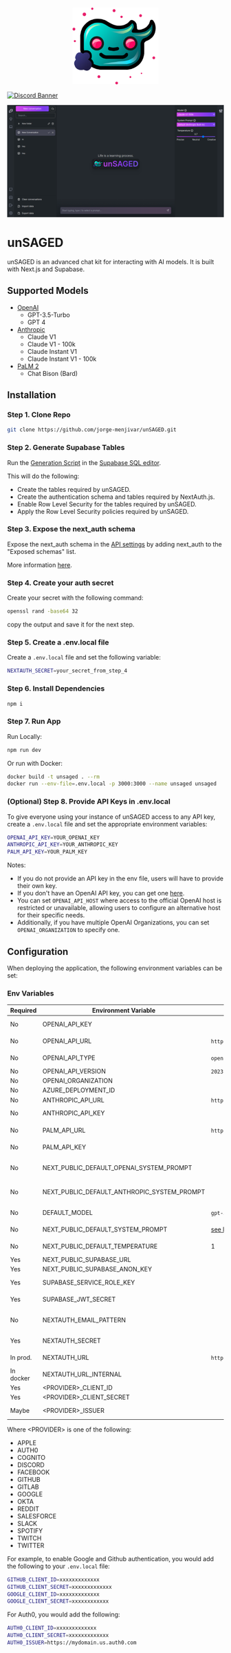 <p align="center">
    <img src="./public/icon-256.svg" alt="logo" width="200px">
</p>
<a href="https://discord.gg/rMH2acSEzq">
  <img src="https://discordapp.com/api/guilds/1124558062171209771/widget.png?style=banner2" alt="Discord Banner"/>
</a>

![screenshot](./public/screenshots/main.png)

# unSAGED

unSAGED is an advanced chat kit for interacting with AI models. It is built with Next.js and Supabase.

## Supported Models

- [OpenAI](https://openai.com/)
  - GPT-3.5-Turbo
  - GPT 4
- [Anthropic](https://www.anthropic.com/)
  - Claude V1
  - Claude V1 - 100k
  - Claude Instant V1
  - Claude Instant V1 - 100k
- [PaLM 2](https://developers.generativeai.google/products/palm)
  - Chat Bison (Bard)

## Installation

### Step 1. Clone Repo

```sh
git clone https://github.com/jorge-menjivar/unSAGED.git
```

### Step 2. Generate Supabase Tables

Run the [Generation Script](./GenerationScript.sql) in the [Supabase SQL editor](https://app.supabase.com/project/_/sql).

This will do the following:

- Create the tables required by unSAGED.
- Create the authentication schema and tables required by NextAuth.js.
- Enable Row Level Security for the tables required by unSAGED.
- Apply the Row Level Security policies required by unSAGED.

### Step 3. Expose the next_auth schema

Expose the next_auth schema in the [API settings](https://app.supabase.com/project/*/settings/api) by adding next_auth to the "Exposed schemas" list.

More information [here](https://authjs.dev/reference/adapter/supabase#expose-the-nextauth-schema-in-supabase).

### Step 4. Create your auth secret

Create your secret with the following command:

```sh
openssl rand -base64 32
```

copy the output and save it for the next step.

### Step 5. Create a .env.local file

Create a `.env.local` file and set the following variable:

```sh
NEXTAUTH_SECRET=your_secret_from_step_4
```

### Step 6. Install Dependencies

```sh
npm i
```

### Step 7. Run App

Run Locally:

```sh
npm run dev
```

Or run with Docker:

```sh
docker build -t unsaged . --rm
docker run --env-file=.env.local -p 3000:3000 --name unsaged unsaged
```

### (Optional) Step 8. Provide API Keys in .env.local

To give everyone using your instance of unSAGED access to any API key, create a `.env.local` file and set the appropriate environment variables:

```sh
OPENAI_API_KEY=YOUR_OPENAI_KEY
ANTHROPIC_API_KEY=YOUR_ANTHROPIC_KEY
PALM_API_KEY=YOUR_PALM_KEY
```

Notes:

- If you do not provide an API key in the env file, users will have to provide their own key.
- If you don't have an OpenAI API key, you can get one [here](https://platform.openai.com/account/api-keys).
- You can set `OPENAI_API_HOST` where access to the official OpenAI host is restricted or unavailable, allowing users to configure an alternative host for their specific needs.
- Additionally, if you have multiple OpenAI Organizations, you can set `OPENAI_ORGANIZATION` to specify one.

## Configuration

When deploying the application, the following environment variables can be set:

### Env Variables

| Required  | Environment Variable                        | Default value                                       | Description                                                                                                              |
| --------- | ------------------------------------------- | --------------------------------------------------- | ------------------------------------------------------------------------------------------------------------------------ |
| No        | OPENAI_API_KEY                              |                                                     | The default API key used for authenticating with OpenAI                                                                  |
| No        | OPENAI_API_URL                              | `https://api.openai.com/v1`                         | The base url, for Azure use `https://<endpoint>.openai.azure.com`                                                        |
| No        | OPENAI_API_TYPE                             | `openai`                                            | The API type, options are `openai` or `azure`                                                                            |
| No        | OPENAI_API_VERSION                          | `2023-03-15-preview`                                | Only applicable for Azure OpenAI                                                                                         |
| No        | OPENAI_ORGANIZATION                         |                                                     | Your OpenAI organization ID                                                                                              |
| No        | AZURE_DEPLOYMENT_ID                         |                                                     | Only applicable for Azure OpenAI                                                                                         |
| No        | ANTHROPIC_API_URL                           | `https://api.anthropic.com/v1`                      | The base url for the Anthropic API                                                                                       |
| No        | ANTHROPIC_API_KEY                           |                                                     | The default API key used for authenticating with Anthropic                                                               |
| No        | PALM_API_URL                                | `https://generativelanguage.googleapis.com/v1beta2` | The base url for the PALM 2 API from Google                                                                              |
| No        | PALM_API_KEY                                |                                                     | The default API key used for authenticating with PaLM 2. [Get Key](https://developers.generativeai.google/products/palm) |
| No        | NEXT_PUBLIC_DEFAULT_OPENAI_SYSTEM_PROMPT    |                                                     | The default system prompt to use on new conversations for OpenAI models.                                                 |
| No        | NEXT_PUBLIC_DEFAULT_ANTHROPIC_SYSTEM_PROMPT |                                                     | The default system prompt to use on new conversations for Anthropic models.                                              |
| No        | DEFAULT_MODEL                               | `gpt-3.5-turbo` _(OpenAI)_ `gpt-35-turbo` _(Azure)_ | The default model to use on new conversations                                                                            |
| No        | NEXT_PUBLIC_DEFAULT_SYSTEM_PROMPT           | [see here](./utils/app/const.ts)                    | The default system prompt to use on new conversations                                                                    |
| No        | NEXT_PUBLIC_DEFAULT_TEMPERATURE             | 1                                                   | The default temperature to use on new conversations                                                                      |
| Yes       | NEXT_PUBLIC_SUPABASE_URL                    |                                                     | The project URL.                                                                                                         |
| Yes       | NEXT_PUBLIC_SUPABASE_ANON_KEY               |                                                     | The supabase project anon key.                                                                                           |
| Yes       | SUPABASE_SERVICE_ROLE_KEY                   |                                                     | The supabase project service role key.                                                                                   |
| Yes       | SUPABASE_JWT_SECRET                         |                                                     | **Warning!** Generating a new JWT Secret will invalidate all tokens above.                                               |
| No        | NEXTAUTH_EMAIL_PATTERN                      |                                                     | The email regex pattern granted access to unSAGED. For example `.+@mydomain.com`                                         |
| Yes       | NEXTAUTH_SECRET                             |                                                     | NextAuth Settings. See [Documentation](https://next-auth.js.org/configuration/options#nextauth_secret)                   |
| In prod.  | NEXTAUTH_URL                                | `http://localhost:3000`                             | NextAuth Settings. See [Documentation](https://next-auth.js.org/configuration/options#nextauth_url)                      |
| In docker | NEXTAUTH_URL_INTERNAL                       |                                                     | NextAuth Settings. See [Documentation](https://next-auth.js.org/configuration/options#nextauth_url_internal).            |
| Yes       | \<PROVIDER\>\_CLIENT_ID                     |                                                     | Provider OAuth Client ID                                                                                                 |
| Yes       | \<PROVIDER\>\_CLIENT_SECRET                 |                                                     | Provider OAuth Client Secret                                                                                             |
| Maybe     | \<PROVIDER\>\_ISSUER                        |                                                     | Provider Issuer URL (Only some providers need this)                                                                      |

Where \<PROVIDER\> is one of the following:

- APPLE
- AUTH0
- COGNITO
- DISCORD
- FACEBOOK
- GITHUB
- GITLAB
- GOOGLE
- OKTA
- REDDIT
- SALESFORCE
- SLACK
- SPOTIFY
- TWITCH
- TWITTER

For example, to enable Google and Github authentication, you would add the following to your `.env.local` file:

```sh
GITHUB_CLIENT_ID=xxxxxxxxxxxxx
GITHUB_CLIENT_SECRET=xxxxxxxxxxxxx
GOOGLE_CLIENT_ID=xxxxxxxxxxxxx
GOOGLE_CLIENT_SECRET=xxxxxxxxxxxx
```

For Auth0, you would add the following:

```sh
AUTH0_CLIENT_ID=xxxxxxxxxxxxx
AUTH0_CLIENT_SECRET=xxxxxxxxxxxxx
AUTH0_ISSUER=https://mydomain.us.auth0.com
```
